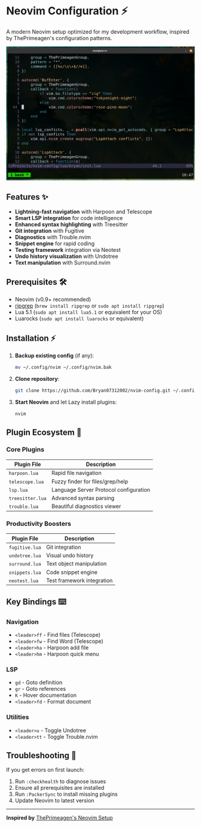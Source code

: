 # Neovim Configuration ⚡

A modern Neovim setup optimized for my development workflow, inspired by ThePrimeagen's configuration patterns.

![Neovim Demo](./docs/example_photo.png)

## Features ✨

- **Lightning-fast navigation** with Harpoon and Telescope
- **Smart LSP integration** for code intelligence
- **Enhanced syntax highlighting** with Treesitter
- **Git integration** with Fugitive
- **Diagnostics** with Trouble.nvim
- **Snippet engine** for rapid coding
- **Testing framework** integration via Neotest
- **Undo history visualization** with Undotree
- **Text manipulation** with Surround.nvim

## Prerequisites 🛠️

- Neovim (v0.9+ recommended)
- [ripgrep](https://github.com/BurntSushi/ripgrep) (`brew install ripgrep` or `sudo apt install ripgrep`)
- Lua 5.1 (`sudo apt install lua5.1` or equivalent for your OS)
- Luarocks (`sudo apt install luarocks` or equivalent)

## Installation ⚡

1. **Backup existing config** (if any):
   ```sh
   mv ~/.config/nvim ~/.config/nvim.bak
   ```

2. **Clone repository**:
   ```sh
   git clone https://github.com/Bryan07312002/nvim-config.git ~/.config/nvim
   ```

3. **Start Neovim** and let Lazy install plugins:
   ```sh
   nvim
   ```

## Plugin Ecosystem 🧩

### Core Plugins
| Plugin File         | Description                                  |
|---------------------|----------------------------------------------|
| `harpoon.lua`       | Rapid file navigation                        |
| `telescope.lua`     | Fuzzy finder for files/grep/help             |
| `lsp.lua`           | Language Server Protocol configuration       |
| `treesitter.lua`    | Advanced syntax parsing                      |
| `trouble.lua`       | Beautiful diagnostics viewer                 |

### Productivity Boosters
| Plugin File         | Description                                  |
|---------------------|----------------------------------------------|
| `fugitive.lua`      | Git integration                              |
| `undotree.lua`      | Visual undo history                          |
| `surround.lua`      | Text object manipulation                     |
| `snippets.lua`      | Code snippet engine                          |
| `neotest.lua`       | Test framework integration                   |

## Key Bindings ⌨️

### Navigation
- `<leader>ff` - Find files (Telescope)
- `<leader>fw` - Find Word (Telescope)
- `<leader>ha` - Harpoon add file
- `<leader>hm` - Harpoon quick menu

### LSP
- `gd` - Goto definition
- `gr` - Goto references
- `K` - Hover documentation
- `<leader>fd` - Format document

### Utilities
- `<leader>u` - Toggle Undotree
- `<leader>tt` - Toggle Trouble.nvim

## Troubleshooting 🔧

If you get errors on first launch:
1. Run `:checkhealth` to diagnose issues
2. Ensure all prerequisites are installed
3. Run `:PackerSync` to install missing plugins
4. Update Neovim to latest version

---

**Inspired by** [ThePrimeagen's Neovim Setup](https://github.com/ThePrimeagen/init.lua)
